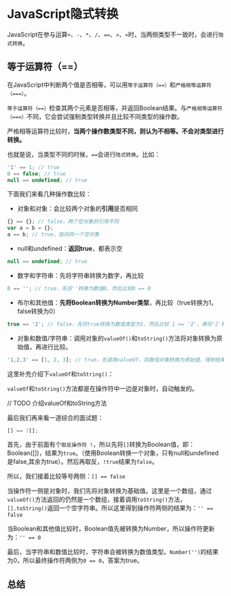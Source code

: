 # JavaScript隐式转换

JavaScript在参与运算`+`、`-`、`*`、`/`、`==`、`>`、`<`时，当两侧类型不一致时，会进行`隐式转换`。

## 等于运算符（==）

在JavaScript中判断两个值是否相等，可以用`等于运算符（==）`和`严格相等运算符（===）`。

`等于运算符（==）`检查其两个元素是否相等，并返回Boolean结果。与`严格相等运算符（===）`不同，它会尝试强制类型转换并且比较不同类型的操作数。

严格相等运算符比较时，**当两个操作数类型不同，则认为不相等。不会对类型进行转换。**

也就是说，当类型不同的时候，`==`会进行`隐式转换`。比如：

```js
'1' == 1; // true
0 == false; // true
null == undefined; // true
```

下面我们来看几种操作数比较：

* 对象和对象：会比较两个对象的**引用**是否相同

```js
{} == {}; // false，两个空对象的引用不同
var a = b = {};
a == b; // true，指向同一个空对象
```

* null和undefined：**返回true**，都表示空

```js
null == undefined; // true
```

* 数字和字符串：先将字符串转换为数字，再比较

```js
0 == ''; // true，先将''转换为数值0，然后比较0 == 0
```

* 布尔和其他值：**先将Boolean转换为Number类型**，再比较（true转换为1，false转换为0）

```js
true == '2'; // false，先将true转换为数值类型为1，然后比较 1 == '2'，再将'2'转换为数字，最终 1 == 2。
```

* 对象和数值/字符串：调用对象的`valueOf()`和`toString()`方法将对象转换为原始值，再进行比较。

```js
'1,2,3' == [1, 2, 3]; // true，先调用valueOf，将数组对象转换为原始值，得到结果'1,2,3'。'1,2,3' == '1,2,3'
```

这里补充介绍下`valueOf`和`toString()`：

`valueOf`和`toString()`方法都是在操作符中一边是对象时，自动触发的。

// TODO 介绍valueOf和toString方法

最后我们再来看一道综合的面试题：
```js
[] == ![]; 
```

首先，由于前面有个`取反操作符 !`，所以先将`[]`转换为Boolean值，即：Boolean([])，结果为`true`。（使用Boolean转换一个对象，只有null和undefined是false,其余为true）。然后再取反，`!true`结果为`false`。

所以，我们接着比较等号两侧：`[] == false`

当操作符一侧是对象时，我们先将对象转换为基础值。这里是一个数组，通过`valueOf()`方法返回的仍然是一个数组，接着调用`toString()`方法，`[].toString()`返回一个空字符串。所以这里得到操作符两侧的结果为：`'' == false`

当Boolean和其他值比较时，Boolean值先被转换为Number，所以操作符更新为：`'' == 0`

最后，当字符串和数值比较时，字符串会被转换为数值类型。`Number('')`的结果为0，所以最终操作符两侧为`0 == 0`，答案为true。

## 总结
